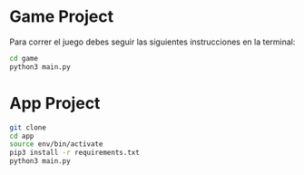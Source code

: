 # Game Project

Para correr el juego debes seguir las siguientes instrucciones en la terminal: 

```sh
cd game
python3 main.py
```

# App Project
```sh
git clone
cd app
source env/bin/activate
pip3 install -r requirements.txt
python3 main.py
```